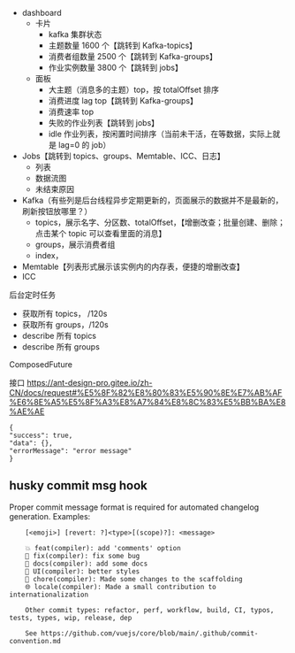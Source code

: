 - dashboard
  - 卡片
    - kafka 集群状态
    - 主题数量 1600 个【跳转到 Kafka-topics】
    - 消费者组数量 2500 个【跳转到 Kafka-groups】
    - 作业实例数量 3800 个【跳转到 jobs】
  - 面板
    - 大主题（消息多的主题）top，按 totalOffset 排序
    - 消费进度 lag top【跳转到 Kafka-groups】
    - 消费速率 top
    - 失败的作业列表【跳转到 jobs】
    - idle 作业列表，按闲置时间排序（当前未干活，在等数据，实际上就是 lag=0 的 job）
- Jobs【跳转到 topics、groups、Memtable、ICC、日志】
  - 列表
  - 数据流图
  - 未结束原因
- Kafka（有些列是后台线程异步定期更新的，页面展示的数据并不是最新的，刷新按钮放哪里？）
  - topics，展示名字、分区数、totalOffset，【增删改查；批量创建、删除；点击某个 topic 可以查看里面的消息】
  - groups，展示消费者组
  - index，
- Memtable【列表形式展示该实例内的内存表，便捷的增删改查】
- ICC

后台定时任务

- 获取所有 topics， /120s
- 获取所有 groups，/120s
- describe 所有 topics
- describe 所有 groups

ComposedFuture

接口 https://ant-design-pro.gitee.io/zh-CN/docs/request#%E5%8F%82%E8%80%83%E5%90%8E%E7%AB%AF%E6%8E%A5%E5%8F%A3%E8%A7%84%E8%8C%83%E5%BB%BA%E8%AE%AE

```
{
"success": true,
"data": {},
"errorMessage": "error message"
}
```

## husky commit msg hook

Proper commit message format is required for automated changelog generation. Examples:

        [<emoji>] [revert: ?]<type>[(scope)?]: <message>

        💥 feat(compiler): add 'comments' option
        🐛 fix(compiler): fix some bug
        📝 docs(compiler): add some docs
        🌷 UI(compiler): better styles
        🏰 chore(compiler): Made some changes to the scaffolding
        🌐 locale(compiler): Made a small contribution to internationalization

        Other commit types: refactor, perf, workflow, build, CI, typos, tests, types, wip, release, dep

        See https://github.com/vuejs/core/blob/main/.github/commit-convention.md
